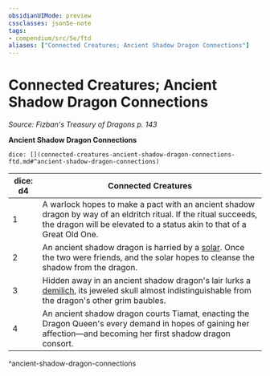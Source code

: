 ```yaml
---
obsidianUIMode: preview
cssclasses: json5e-note
tags:
- compendium/src/5e/ftd
aliases: ["Connected Creatures; Ancient Shadow Dragon Connections"]
---
```

# Connected Creatures; Ancient Shadow Dragon Connections
*Source: Fizban's Treasury of Dragons p. 143* 

**Ancient Shadow Dragon Connections**

`dice: [](connected-creatures-ancient-shadow-dragon-connections-ftd.md#^ancient-shadow-dragon-connections)`

| dice: d4 | Connected Creatures |
|----------|---------------------|
| 1 | A warlock hopes to make a pact with an ancient shadow dragon by way of an eldritch ritual. If the ritual succeeds, the dragon will be elevated to a status akin to that of a Great Old One. |
| 2 | An ancient shadow dragon is harried by a [solar](/3-Mechanics/CLI/bestiary/celestial/solar.md). Once the two were friends, and the solar hopes to cleanse the shadow from the dragon. |
| 3 | Hidden away in an ancient shadow dragon's lair lurks a [demilich](/3-Mechanics/CLI/bestiary/undead/demilich.md), its jeweled skull almost indistinguishable from the dragon's other grim baubles. |
| 4 | An ancient shadow dragon courts Tiamat, enacting the Dragon Queen's every demand in hopes of gaining her affection—and becoming her first shadow dragon consort. |
^ancient-shadow-dragon-connections